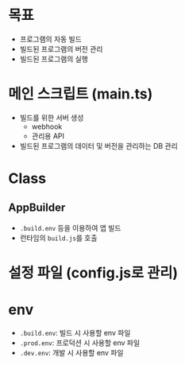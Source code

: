 # 목표
- 프로그램의 자동 빌드
- 빌드된 프로그램의 버전 관리
- 빌드된 프로그램의 실행

# 메인 스크립트 (main.ts)
- 빌드를 위한 서버 생성
    - webhook
    - 관리용 API
- 빌드된 프로그램의 데이터 및 버전을 관리하는 DB 관리

# Class
## AppBuilder
- `.build.env` 등을 이용하여 앱 빌드
- 런타임의 `build.js`를 호출

# 설정 파일 (config.js로 관리)

# env
- `.build.env`: 빌드 시 사용할 env 파일
- `.prod.env`: 프로덕션 시 사용할 env 파일
- `.dev.env`: 개발 시 사용할 env 파일